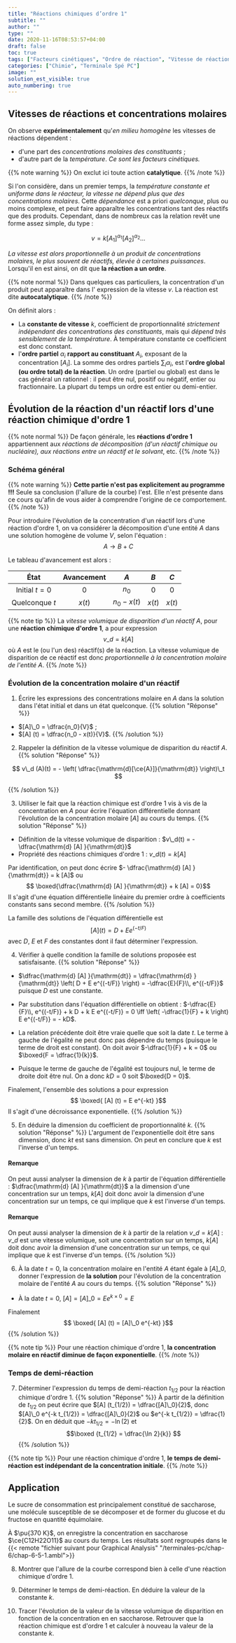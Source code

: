 ```yaml
---
title: "Réactions chimiques d’ordre 1"
subtitle: ""
author: ""
type: ""
date: 2020-11-16T08:53:57+04:00
draft: false
toc: true
tags: ["Facteurs cinétiques", "Ordre de réaction", "Vitesse de réaction"]
categories: ["Chimie", "Terminale Spé PC"]
image: ""
solution_est_visible: true
auto_numbering: true
---
```


## Vitesses de réactions et concentrations molaires

On observe **expérimentalement** qu'*en milieu homogène* les vitesses de réactions dépendent :

- d'une part des *concentrations molaires des constituants* ;
- d'autre part de la *température*.
*Ce sont les facteurs cinétiques.*

{{% note warning %}}
On exclut ici toute action **catalytique**.
{{% /note %}}

Si l'on considère, dans un premier temps, la *température constante et uniforme dans le réacteur, la vitesse ne dépend plus que des concentrations molaires*. Cette *dépendance* est a priori *quelconque*, plus ou moins complexe, et peut faire apparaître les concentrations tant des réactifs que des produits. Cependant, dans de nombreux cas la relation revêt une forme assez simple, du type :

$$ v = k [A_1]^{\alpha_1}[A_2]^{\alpha_2}\ldots$$

*La vitesse est alors proportionnelle à un produit de concentrations molaires, le plus souvent de réactifs, élevée à certaines puissances*. Lorsqu'il en est ainsi, on dit que **la réaction a un ordre**.

{{% note normal %}}
Dans quelques cas particuliers, la concentration d'un produit peut apparaître dans l' expression de la vitesse $v$. La réaction est dite **autocatalytique**.
{{% /note %}}

On définit alors :

- La **constante de vitesse** $k$, coefficient de proportionnalité *strictement indépendant des concentrations des constituants*, mais qui *dépend très sensiblement de la température*. À température constante ce coefficient est donc constant.
- l'**ordre partiel** $\alpha_i$ **rapport au constituant** $A_i$, exposant de la concentration $[A_i]$. La somme des ordres partiels $\sum_i \alpha_i$, est l'**ordre global (ou ordre total) de la réaction**.
Un ordre (partiel ou global) est dans le cas général un rationnel : il peut être nul, positif ou négatif, entier ou fractionnaire. La plupart du temps un ordre est entier ou demi-entier.

## Évolution de la réaction d'un réactif lors d'une réaction chimique d'ordre 1

{{% note normal %}}
De façon générale, les **réactions d'ordre 1** appartiennent aux *réactions de décomposition (d'un réactif chimique ou nucléaire), aux réactions entre un réactif et le solvant*, etc.
{{% /note %}}

### Schéma général

{{% note warning %}}
**Cette partie n'est pas explicitement au programme !!!** Seule sa conclusion (l'allure de la courbe) l'est. Elle n'est présente dans ce cours qu'afin de vous aider à comprendre l'origine de ce comportement.
{{% /note %}}

Pour introduire l'évolution de la concentration d'un réactif lors d'une réaction d'ordre 1, on va considérer la décomposition d'une entité $A$ dans une solution homogène de volume $V$, selon l'équation :
$$ A \longrightarrow B + C $$

Le tableau d'avancement est alors :
<center>

| État | Avancement | $A$ | $B$ | $C$ |
| :---: | :---: | :---: | :---: | :---: |
| Initial $t=0$ | 0 | $n_0$ | 0 | 0 |
| Quelconque $t$ | $x(t)$ | $n_0 - x(t)$ | $x(t)$ | $x(t)$ |

</center>

{{% note tip %}}
La *vitesse volumique de disparition d'un réactif* $A$, pour une **réaction chimique d'ordre 1**, a pour expression
$$
    v\_d = k [A]
$$
où $A$ est le (ou l'un des) réactif(s) de la réaction.
La vitesse volumique de disparition de ce réactif est donc *proportionnelle à la concentration molaire de l'entité* $A$.
{{% /note %}}

### Évolution de la concentration molaire d'un réactif

1. Écrire les expressions des concentrations molaire en $A$ dans la solution dans l'état initial et dans un état quelconque.
{{% solution "Réponse" %}}

- $[A]\_0 = \dfrac{n_0}{V}$ ;
- $[A] (t) = \dfrac{n_0 - x(t)}{V}$.
{{% /solution %}}

<!--
2. Donner l'expression de la vitesse volumique de réaction en fonction de l'avancement de la réaction.
{{% solution "Réponse" %}}
- $v = \dfrac{1}{V}\\, \dfrac{\mathrm{d} x}{\mathrm{dt}}$
{{% /solution %}}
-->

2. Rappeler la définition de la vitesse volumique de disparition du réactif $A$.
{{% solution "Réponse" %}}

$$
    v\_d (A)(t) = - \left( \dfrac{\mathrm{d}[\ce{A}]}{\mathrm{dt}} \right)\_t
$$

{{% /solution %}}

<!--
En déduire l'expression de la vitesse volumique de réaction en fonction de la concentration en réactif $A$.
{{% solution "Réponse" %}}
- Puisque le volume de la solution est constant, $v = \dfrac{\mathrm{d} (x/V)}{\mathrm{dt}}$ ;
- $[A] (t) = \dfrac{n_0 - x(t)}{V} \iff \dfrac{x(t)}{V} = \dfrac{n_0}{V} - [A] (t)$.

Finalement $v = \dfrac{\mathrm{d} (x/V)}{\mathrm{dt}} = \dfrac{\mathrm{d} }{\mathrm{dt}} \left( \dfrac{n_0}{V} - [A] (t)  \right) = - \dfrac{\mathrm{d} [A] }{\mathrm{dt}}$ puisque $\dfrac{n_0}{V}$ est une constante.
$$\boxed{v(t) = - \dfrac{\mathrm{d} [A] }{\mathrm{dt}}}$$
{{% /solution %}}
-->

3. Utiliser le fait que la réaction chimique est d'ordre 1 vis à vis de la concentration en $A$ pour écrire l'équation différentielle donnant l'évolution de la concentration molaire $[A]$ au cours du temps.
{{% solution "Réponse" %}}

- Définition de la vitesse volumique de disparition : $v\_d(t) = - \dfrac{\mathrm{d} [A] }{\mathrm{dt}}$
- Propriété des réactions chimiques d'ordre 1 : $v\_d(t) = k [A]$

Par identification, on peut donc écrire $- \dfrac{\mathrm{d} [A] }{\mathrm{dt}} = k [A]$ ou
$$ \boxed{\dfrac{\mathrm{d} [A] }{\mathrm{dt}} + k [A] = 0}$$
Il s'agit d'une équation différentielle linéaire du premier ordre à coefficients constants sans second membre.
{{% /solution %}}

La famille des solutions de l'équation différentielle est
$$[A] (t) = D + E e^{(-t/F)}$$
avec $D$, $E$ et $F$ des constantes dont il faut déterminer l'expression.

4. Vérifier à quelle condition la famille de solutions proposée est satisfaisante.
{{% solution "Réponse" %}}

- $\dfrac{\mathrm{d} [A] }{\mathrm{dt}} = \dfrac{\mathrm{d} }{\mathrm{dt}} \left( D + E e^{(-t/F)} \right) = -\dfrac{E}{F}\\, e^{(-t/F)}$ puisque $D$ est une constante.

- Par substitution dans l'équation différentielle on obtient :
 $-\dfrac{E}{F}\\, e^{(-t/F)} + k D + k E e^{(-t/F)} = 0 \iff \left( -\dfrac{1}{F} +  k \right) E e^{(-t/F)} = - kD$.

- La relation précédente doit être vraie quelle que soit la date $t$. Le terme à gauche de l'égalité ne peut donc pas dépendre du temps (puisque le terme de droit est constant). On doit avoir $-\dfrac{1}{F} +  k = 0$ ou $\boxed{F = \dfrac{1}{k}}$.

- Puisque le terme de gauche de l'égalité est toujours nul, le terme de droite doit être nul. On a donc $kD = 0$ soit $\boxed{D = 0}$.

 Finalement, l'ensemble des solutions a pour expression
 $$ \boxed{ [A] (t) = E e^{-kt}  }$$
 Il s'agit d'une décroissance exponentielle.
{{% /solution %}}

5. En déduire la dimension du coefficient de proportionnalité $k$.
{{% solution "Réponse" %}}
L'argument de l'exponentielle doit être sans dimension, donc $kt$ est sans dimension. On peut en conclure que $k$ est l'inverse d'un temps.

#### Remarque

On peut aussi analyser la dimension de $k$ à partir de l'équation différentielle : $\dfrac{\mathrm{d} [A] }{\mathrm{dt}}$ a la dimension d'une concentration sur un temps, $k [A]$ doit donc avoir la dimension d'une concentration sur un temps, ce qui implique que $k$ est l'inverse d'un temps.

#### Remarque

On peut aussi analyser la dimension de $k$ à partir de la relation $v\_d = k [A]$ : $v\_d$ est une vitesse volumique, soit une concentration sur un temps, $k [A]$ doit donc avoir la dimension d'une concentration sur un temps, ce qui implique que $k$ est l'inverse d'un temps.
{{% /solution %}}

6. À la date $t=0$, la concentration molaire en l'entité $A$ étant égale à $[A]\_0$, donner l'expression de **la solution** pour l'évolution de la concentration molaire de l'entité $A$ au cours du temps.
{{% solution "Réponse" %}}

- À la date $t=0$, $[A] = [A]\_0 = E e^{k\times 0} = E$

Finalement $$ \boxed{ [A] (t) = [A]\_0 e^{-kt}  }$$
{{% /solution %}}

{{% note tip %}}
Pour une réaction chimique d'ordre 1, **la concentration molaire en réactif diminue de façon exponentielle**.
{{% /note %}}

### Temps de demi-réaction

7. Déterminer l'expression du temps de demi-réaction $t_{1/2}$ pour la réaction chimique d'ordre 1.
{{% solution "Réponse" %}}
À partir de la définition de $t_{1/2}$ on peut écrire que $[A] (t_{1/2}) = \dfrac{[A]\_0}{2}$, donc $[A]\_0 e^{-k t_{1/2}} = \dfrac{[A]\_0}{2}$ ou $e^{-k t_{1/2}} = \dfrac{1}{2}$. On en déduit que $-k t_{1/2} = - \ln(2)$ et
$$\boxed {t_{1/2} = \dfrac{\ln 2}{k}} $$
{{% /solution %}}

{{% note tip %}}
Pour une réaction chimique d'ordre 1, **le temps de demi-réaction est indépendant de la concentration initiale**.
{{% /note %}}

## Application

Le sucre de consommation est principalement constitué de saccharose, une molécule susceptible de se décomposer et de former du glucose et du fructose en quantité équimolaire.

À $\pu{370 K}$, on enregistre la concentration en saccharose $\ce{C12H22O11}$ au cours du temps. Les résultats sont regroupés dans le {{< remote "fichier suivant pour Graphical Analysis" "/terminales-pc/chap-6/chap-6-5-1.ambl">}}

8. Montrer que l'allure de la courbe correspond bien à celle d'une réaction chimique d'ordre 1.

9. Déterminer le temps de demi-réaction. En déduire la valeur de la constante $k$.

<!--
10. À l'aide de l'outil tangente, vérifier que la vitesse volumique de disparition est bien proportionnelle à la concentration en saccharose et calculer à nouveau la valeur de la constante $k$.
-->

10. Tracer l'évolution de la valeur de la vitesse volumique de disparition en fonction de la concentration en en saccharose. Retrouver que la réaction chimique est d'ordre 1 et calculer à nouveau la valeur de la constante $k$.
